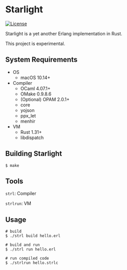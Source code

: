 # Starlight

[![License](https://img.shields.io/badge/License-Apache%202.0-blue.svg)](https://opensource.org/licenses/Apache-2.0)

Starlight is a yet another Erlang implementation in Rust.

This project is experimental.

## System Requirements

- OS
  - macOS 10.14+
- Compiler
  - OCaml 4.07.1+
  - OMake 0.9.8.6
  - (Optional) OPAM 2.0.1+
  - core
  - yojson
  - ppx_let
  - menhir
- VM
  - Rust 1.31+
  - libdispatch

## Building Starlight

```
$ make
```

## Tools

``strl``: Compiler

``strlrun``: VM

## Usage

```
# build
$ ./strl build hello.erl

# build and run
$ ./strl run hello.erl

# run compiled code
$ ./strlrun hello.strlc
```
